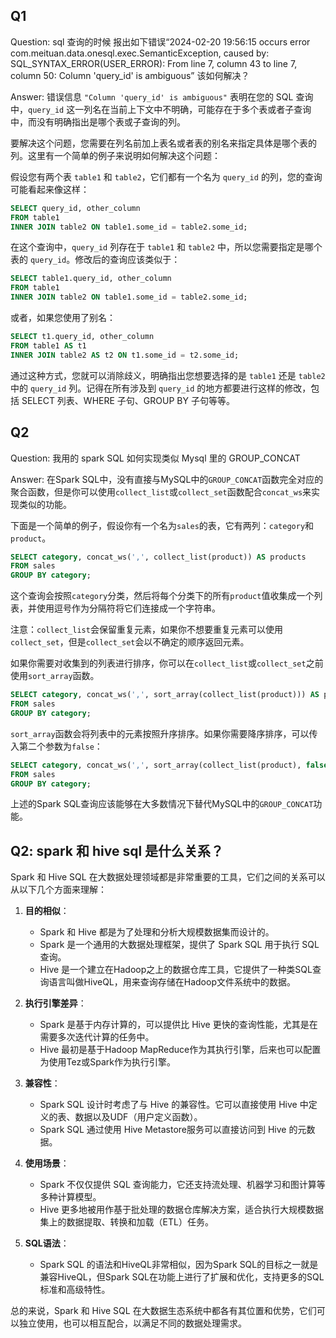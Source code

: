 ## Q1

Question: sql 查询的时候 报出如下错误“2024-02-20 19:56:15 occurs error com.meituan.data.onesql.exec.SemanticException, caused by: SQL_SYNTAX_ERROR(USER_ERROR): From line 7, column 43 to line 7, column 50: Column 'query_id' is ambiguous” 该如何解决？



Answer: 错误信息 `"Column 'query_id' is ambiguous"` 表明在您的 SQL 查询中，`query_id` 这一列名在当前上下文中不明确，可能存在于多个表或者子查询中，而没有明确指出是哪个表或子查询的列。

要解决这个问题，您需要在列名前加上表名或者表的别名来指定具体是哪个表的列。这里有一个简单的例子来说明如何解决这个问题：

假设您有两个表 `table1` 和 `table2`，它们都有一个名为 `query_id` 的列，您的查询可能看起来像这样：

```sql
SELECT query_id, other_column
FROM table1
INNER JOIN table2 ON table1.some_id = table2.some_id;
```

在这个查询中，`query_id` 列存在于 `table1` 和 `table2` 中，所以您需要指定是哪个表的 `query_id`。修改后的查询应该类似于：

```sql
SELECT table1.query_id, other_column
FROM table1
INNER JOIN table2 ON table1.some_id = table2.some_id;
```

或者，如果您使用了别名：

```sql
SELECT t1.query_id, other_column
FROM table1 AS t1
INNER JOIN table2 AS t2 ON t1.some_id = t2.some_id;
```

通过这种方式，您就可以消除歧义，明确指出您想要选择的是 `table1` 还是 `table2` 中的 `query_id` 列。记得在所有涉及到 `query_id` 的地方都要进行这样的修改，包括 SELECT 列表、WHERE 子句、GROUP BY 子句等等。

## Q2
Question: 我用的 spark SQL 如何实现类似 Mysql 里的 GROUP_CONCAT

Answer: 在Spark SQL中，没有直接与MySQL中的`GROUP_CONCAT`函数完全对应的聚合函数，但是你可以使用`collect_list`或`collect_set`函数配合`concat_ws`来实现类似的功能。

下面是一个简单的例子，假设你有一个名为`sales`的表，它有两列：`category`和`product`。

```sql
SELECT category, concat_ws(',', collect_list(product)) AS products
FROM sales
GROUP BY category;
```

这个查询会按照`category`分类，然后将每个分类下的所有`product`值收集成一个列表，并使用逗号作为分隔符将它们连接成一个字符串。

注意：`collect_list`会保留重复元素，如果你不想要重复元素可以使用`collect_set`，但是`collect_set`会以不确定的顺序返回元素。

如果你需要对收集到的列表进行排序，你可以在`collect_list`或`collect_set`之前使用`sort_array`函数。

```sql
SELECT category, concat_ws(',', sort_array(collect_list(product))) AS products
FROM sales
GROUP BY category;
```

`sort_array`函数会将列表中的元素按照升序排序。如果你需要降序排序，可以传入第二个参数为`false`：

```sql
SELECT category, concat_ws(',', sort_array(collect_list(product), false)) AS products
FROM sales
GROUP BY category;
```

上述的Spark SQL查询应该能够在大多数情况下替代MySQL中的`GROUP_CONCAT`功能。



## Q2: spark 和 hive sql 是什么关系？

Spark 和 Hive SQL 在大数据处理领域都是非常重要的工具，它们之间的关系可以从以下几个方面来理解：

1. **目的相似**：
   - Spark 和 Hive 都是为了处理和分析大规模数据集而设计的。
   - Spark 是一个通用的大数据处理框架，提供了 Spark SQL 用于执行 SQL 查询。
   - Hive 是一个建立在Hadoop之上的数据仓库工具，它提供了一种类SQL查询语言叫做HiveQL，用来查询存储在Hadoop文件系统中的数据。

2. **执行引擎差异**：
   - Spark 是基于内存计算的，可以提供比 Hive 更快的查询性能，尤其是在需要多次迭代计算的任务中。
   - Hive 最初是基于Hadoop MapReduce作为其执行引擎，后来也可以配置为使用Tez或Spark作为执行引擎。

3. **兼容性**：
   - Spark SQL 设计时考虑了与 Hive 的兼容性。它可以直接使用 Hive 中定义的表、数据以及UDF（用户定义函数）。
   - Spark SQL 通过使用 Hive Metastore服务可以直接访问到 Hive 的元数据。

4. **使用场景**：
   - Spark 不仅仅提供 SQL 查询能力，它还支持流处理、机器学习和图计算等多种计算模型。
   - Hive 更多地被用作基于批处理的数据仓库解决方案，适合执行大规模数据集上的数据提取、转换和加载（ETL）任务。

5. **SQL语法**：
   - Spark SQL 的语法和HiveQL非常相似，因为Spark SQL的目标之一就是兼容HiveQL，但Spark SQL在功能上进行了扩展和优化，支持更多的SQL标准和高级特性。

总的来说，Spark 和 Hive SQL 在大数据生态系统中都各有其位置和优势，它们可以独立使用，也可以相互配合，以满足不同的数据处理需求。